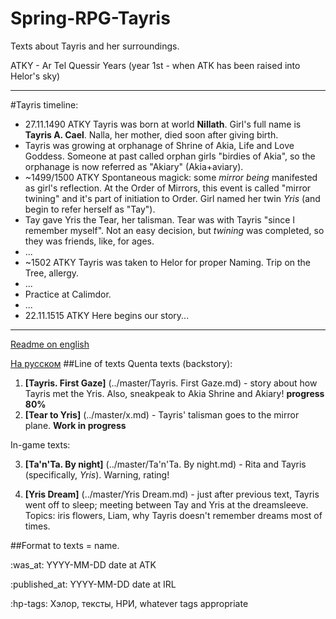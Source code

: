 # Spring-RPG-Tayris
Texts about Tayris and her surroundings.

ATKY - Ar Tel Quessir Years (year 1st - when ATK has been raised into Helor's sky)

----
#Tayris timeline:
+ 27.11.1490 ATKY Tayris was born at world **Nillath**. Girl's full name is **Tayris A. Cael**. Nalla, her mother, died soon after giving birth.
+ Tayris was growing at orphanage of Shrine of Akia, Life and Love Goddess. Someone at past called orphan girls "birdies of Akia", so the orphanage is now referred as "Akiary" (Akia+aviary).  
+ ~1499/1500 ATKY Spontaneous magick: some *mirror being* manifested as girl's reflection. At the Order of Mirrors, this event is called "mirror twining" and it's part of initiation to Order. Girl named her twin *Yris* (and begin to refer herself as "Tay").
+ Tay gave Yris the Tear, her talisman. Tear was with Tayris "since I remember myself". Not an easy decision, but *twining* was completed, so they was friends, like, for ages.
+ ...
+ ~1502 ATKY Tayris was taken to Helor for proper Naming. Trip on the Tree, allergy.
+ ...
+ Practice at Calimdor.
+ ...
+ 22.11.1515 ATKY Here begins our story...

----
[Readme on english](../master/Readme-en.md)

[На русском](../master/Readme-ru.md)
##Line of texts
Quenta texts (backstory):
 1. **[Tayris. First Gaze]** (../master/Tayris. First Gaze.md) - story about how Tayris met the Yris. Also, sneakpeak to Akia Shrine and Akiary! **progress 80%**
 2. **[Tear to Yris]** (../master/x.md) - Tayris' talisman goes to the mirror plane. **Work in progress**
 
 In-game texts:
 
 3. **[Ta'n'Ta. By night]** (../master/Ta'n'Ta. By night.md) - Rita and Tayris (specifically, *Yris*). Warning, rating!
 
 4. **[Yris Dream]** (../master/Yris Dream.md) - just after previous text, Tayris went off to sleep; meeting between Tay and Yris at the dreamsleeve. Topics: iris flowers, Liam, why Tayris doesn't remember dreams most of times.


##Format to texts
= name.

:was_at: YYYY-MM-DD date at ATK

:published_at: YYYY-MM-DD date at IRL 

:hp-tags: Хэлор, тексты, НРИ, whatever tags appropriate
